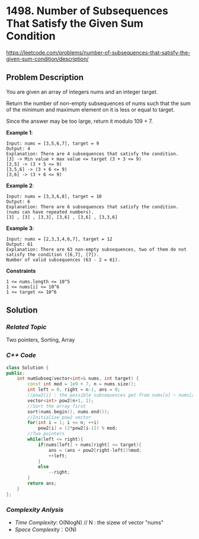# 1498. Number of Subsequences That Satisfy the Given Sum Condition
https://leetcode.com/problems/number-of-subsequences-that-satisfy-the-given-sum-condition/description/

## Problem Description

You are given an array of integers nums and an integer target.

Return the number of non-empty subsequences of nums such that the sum of the minimum and maximum element on it is less or equal to target.

Since the answer may be too large, return it modulo 109 + 7.

**Example 1**:
```
Input: nums = [3,5,6,7], target = 9
Output: 4
Explanation: There are 4 subsequences that satisfy the condition.
[3] -> Min value + max value <= target (3 + 3 <= 9)
[3,5] -> (3 + 5 <= 9)
[3,5,6] -> (3 + 6 <= 9)
[3,6] -> (3 + 6 <= 9)
```
**Example 2**:
```
Input: nums = [3,3,6,8], target = 10
Output: 6
Explanation: There are 6 subsequences that satisfy the condition. (nums can have repeated numbers).
[3] , [3] , [3,3], [3,6] , [3,6] , [3,3,6]
```
**Example 3**:
```
Input: nums = [2,3,3,4,6,7], target = 12
Output: 61
Explanation: There are 63 non-empty subsequences, two of them do not satisfy the condition ([6,7], [7]).
Number of valid subsequences (63 - 2 = 61).
```

**Constraints**
```
1 <= nums.length <= 10^5
1 <= nums[i] <= 10^6
1 <= target <= 10^6
```

## Solution

### _Related Topic_
   Two pointers, Sorting, Array

### _C++ Code_
```cpp
class Solution {
public:
    int numSubseq(vector<int>& nums, int target) {
        const int mod = 1e9 + 7, n = nums.size();
        int left = 0, right = n-1, ans = 0;
        //pow2[i] : the possible subsequences get from nums[a] ~ nums[a+i] including nums[a]
        vector<int> pow2(n+1, 1);
        //Sort the array first
        sort(nums.begin(), nums.end());
        //Initialize pow2 vector
        for(int i = 1; i <= n; ++i)
            pow2[i] = (2*pow2[i-1]) % mod;
        //Two pointers
        while(left <= right){
            if(nums[left] + nums[right] <= target){
                ans = (ans + pow2[right-left])%mod;
                ++left;
            }
            else
                --right;
        }
        return ans;
    }
};
```

### _Complexity Anlysis_
- _Time Complexity_: O(NlogN) // N : the sizew of vector "nums"
- _Space Complexity_：O(N)
